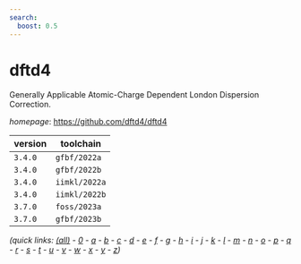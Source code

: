 ```yaml
---
search:
  boost: 0.5
---
```

# dftd4

Generally Applicable Atomic-Charge Dependent London Dispersion Correction.

*homepage*: <https://github.com/dftd4/dftd4>

version | toolchain
--------|----------
``3.4.0`` | ``gfbf/2022a``
``3.4.0`` | ``gfbf/2022b``
``3.4.0`` | ``iimkl/2022a``
``3.4.0`` | ``iimkl/2022b``
``3.7.0`` | ``foss/2023a``
``3.7.0`` | ``gfbf/2023b``


*(quick links: [(all)](../index.md) - [0](../0/index.md) - [a](../a/index.md) - [b](../b/index.md) - [c](../c/index.md) - [d](../d/index.md) - [e](../e/index.md) - [f](../f/index.md) - [g](../g/index.md) - [h](../h/index.md) - [i](../i/index.md) - [j](../j/index.md) - [k](../k/index.md) - [l](../l/index.md) - [m](../m/index.md) - [n](../n/index.md) - [o](../o/index.md) - [p](../p/index.md) - [q](../q/index.md) - [r](../r/index.md) - [s](../s/index.md) - [t](../t/index.md) - [u](../u/index.md) - [v](../v/index.md) - [w](../w/index.md) - [x](../x/index.md) - [y](../y/index.md) - [z](../z/index.md))*

